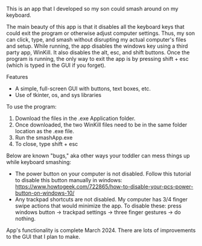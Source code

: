 This is an app that I developed so my son could smash around on my keyboard.

The main beauty of this app is that it disables all the keyboard keys that could exit the program or otherwise adjust computer settings. Thus, my son can click, type, and smash without disrupting my actual computer's files and setup. While running, the app disables the windows key using a third party app, WinKill. It also disables the alt, esc, and shift buttons. Once the program is running, the only way to exit the app is by pressing shift + esc (which is typed in the GUI if you forget). 

Features
* A simple, full-screen GUI with buttons, text boxes, etc.
* Use of tkinter, os, and sys libraries

To use the program:
1. Download the files in the .exe Application folder. 
2. Once downloaded, the two WinKill files need to be in the same folder location as the .exe file.
3. Run the smashApp.exe
4. To close, type shift + esc

Below are known "bugs," aka other ways your toddler can mess things up while keyboard smashing:
* The power button on your computer is not disabled. Follow this tutorial to disable this button manually in windows: https://www.howtogeek.com/722865/how-to-disable-your-pcs-power-button-on-windows-10/
* Any trackpad shortcuts are not disabled. My computer has 3/4 finger swipe actions that would minimize the app. To disable these: press windows button -> trackpad settings -> three finger gestures -> do nothing.

App's functionality is complete March 2024. There are lots of improvements to the GUI that I plan to make.
